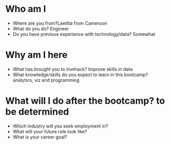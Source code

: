 # Who am I

* Where are you from?Laetitia from Cameroon	
* What do you do? Engineer
* Do you have previous experience with technology/data? Somewhat

# Why am I here

* What has brought you to Ironhack? Improve skills in data
* What knowledge/skills do you expect to learn in this bootcamp? analytics, viz and programming

# What will I do after the bootcamp? to be determined

* Which industry will you seek employment in?
* What will your future role look like?
* What is your career goal?

